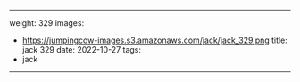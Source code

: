 
---
weight: 329
images:
- https://jumpingcow-images.s3.amazonaws.com/jack/jack_329.png
title: jack 329
date: 2022-10-27
tags:
- jack
---

